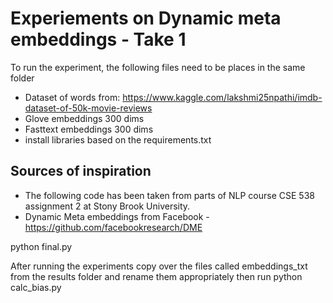 # Experiements on Dynamic meta embeddings - Take 1
To run the experiment, the following files need to be places in the same folder
- Dataset of words from: https://www.kaggle.com/lakshmi25npathi/imdb-dataset-of-50k-movie-reviews
- Glove embeddings 300 dims
- Fasttext embeddings 300 dims
- install libraries based on the requirements.txt

## Sources of inspiration
- The following code has been taken from parts of NLP course CSE 538 assignment 2 at Stony Brook University. 
- Dynamic Meta embeddings from Facebook -https://github.com/facebookresearch/DME 

python final.py

After running the experiments copy over the files called embeddings_txt from the results folder and rename them appropriately
then run python calc_bias.py
